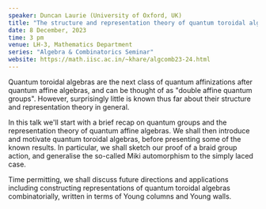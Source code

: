 ```yaml
---
speaker: Duncan Laurie (University of Oxford, UK)
title: "The structure and representation theory of quantum toroidal algebras"
date: 8 December, 2023
time: 3 pm
venue: LH-3, Mathematics Department
series: "Algebra & Combinatorics Seminar"
website: https://math.iisc.ac.in/~khare/algcomb23-24.html
---
```


Quantum toroidal algebras are the next class of quantum affinizations after quantum affine algebras, and can be thought of
as "double affine quantum groups". However, surprisingly little is known thus far about their structure and representation
theory in general.

In this talk we'll start with a brief recap on quantum groups and the representation theory of quantum affine algebras. We
shall then introduce and motivate quantum toroidal algebras, before presenting some of the known results. In particular, we
shall sketch our proof of a braid group action, and generalise the so-called Miki automorphism to the simply laced case.

Time permitting, we shall discuss future directions and applications including constructing representations of quantum toroidal
algebras combinatorially, written in terms of Young columns and Young walls.
